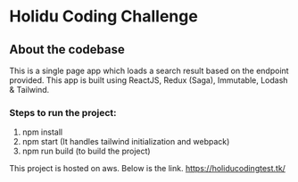 # Holidu Coding Challenge

## About the codebase
This is a single page app which loads a search result based on the endpoint provided. This app is built using ReactJS, Redux (Saga), Immutable, Lodash & Tailwind.

### Steps to run the project:

1. npm install
2. npm start (It handles tailwind initialization and webpack)
3. npm run build (to build the project)

This project is hosted on aws. Below is the link.
https://holiducodingtest.tk/
